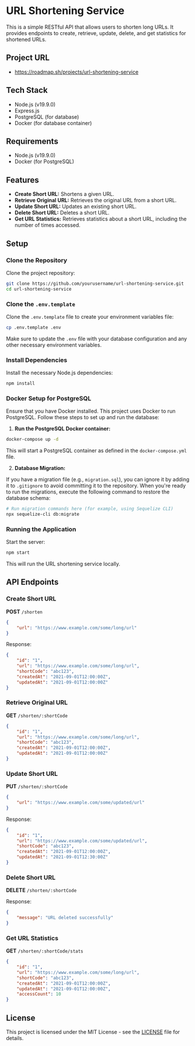 # URL Shortening Service

This is a simple RESTful API that allows users to shorten long URLs. It provides endpoints to create, retrieve, update, delete, and get statistics for shortened URLs.

## Project URL

-   https://roadmap.sh/projects/url-shortening-service

## Tech Stack

-   Node.js (v19.9.0)
-   Express.js
-   PostgreSQL (for database)
-   Docker (for database container)

## Requirements

-   Node.js (v19.9.0)
-   Docker (for PostgreSQL)

## Features

-   **Create Short URL:** Shortens a given URL.
-   **Retrieve Original URL:** Retrieves the original URL from a short URL.
-   **Update Short URL:** Updates an existing short URL.
-   **Delete Short URL:** Deletes a short URL.
-   **Get URL Statistics:** Retrieves statistics about a short URL, including the number of times accessed.

## Setup

### Clone the Repository

Clone the project repository:

```bash
git clone https://github.com/yourusername/url-shortening-service.git
cd url-shortening-service
```

### Clone the `.env.template`

Clone the `.env.template` file to create your environment variables file:

```bash
cp .env.template .env
```

Make sure to update the `.env` file with your database configuration and any other necessary environment variables.

### Install Dependencies

Install the necessary Node.js dependencies:

```bash
npm install
```

### Docker Setup for PostgreSQL

Ensure that you have Docker installed. This project uses Docker to run PostgreSQL. Follow these steps to set up and run the database:

1. **Run the PostgreSQL Docker container:**

```bash
docker-compose up -d
```

This will start a PostgreSQL container as defined in the `docker-compose.yml` file.

2. **Database Migration:**

If you have a migration file (e.g., `migration.sql`), you can ignore it by adding it to `.gitignore` to avoid committing it to the repository. When you're ready to run the migrations, execute the following command to restore the database schema:

```bash
# Run migration commands here (for example, using Sequelize CLI)
npx sequelize-cli db:migrate
```

### Running the Application

Start the server:

```bash
npm start
```

This will run the URL shortening service locally.

## API Endpoints

### Create Short URL

**POST** `/shorten`

```json
{
	"url": "https://www.example.com/some/long/url"
}
```

Response:

```json
{
	"id": "1",
	"url": "https://www.example.com/some/long/url",
	"shortCode": "abc123",
	"createdAt": "2021-09-01T12:00:00Z",
	"updatedAt": "2021-09-01T12:00:00Z"
}
```

### Retrieve Original URL

**GET** `/shorten/:shortCode`

```json
{
	"id": "1",
	"url": "https://www.example.com/some/long/url",
	"shortCode": "abc123",
	"createdAt": "2021-09-01T12:00:00Z",
	"updatedAt": "2021-09-01T12:00:00Z"
}
```

### Update Short URL

**PUT** `/shorten/:shortCode`

```json
{
	"url": "https://www.example.com/some/updated/url"
}
```

Response:

```json
{
	"id": "1",
	"url": "https://www.example.com/some/updated/url",
	"shortCode": "abc123",
	"createdAt": "2021-09-01T12:00:00Z",
	"updatedAt": "2021-09-01T12:30:00Z"
}
```

### Delete Short URL

**DELETE** `/shorten/:shortCode`

Response:

```json
{
	"message": "URL deleted successfully"
}
```

### Get URL Statistics

**GET** `/shorten/:shortCode/stats`

```json
{
	"id": "1",
	"url": "https://www.example.com/some/long/url",
	"shortCode": "abc123",
	"createdAt": "2021-09-01T12:00:00Z",
	"updatedAt": "2021-09-01T12:00:00Z",
	"accessCount": 10
}
```

## License

This project is licensed under the MIT License - see the [LICENSE](LICENSE) file for details.
